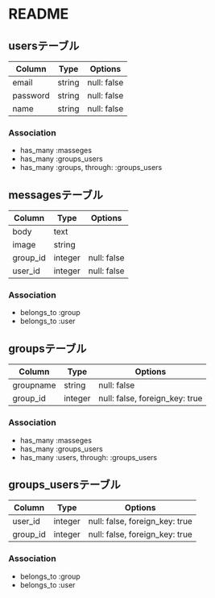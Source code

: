 # README

## usersテーブル

|Column|Type|Options|
|------|----|-------|
|email|string|null: false|
|password|string|null: false|
|name|string|null: false|

### Association
- has_many :masseges
- has_many :groups_users
- has_many :groups,  through:  :groups_users


## messagesテーブル

|Column|Type|Options|
|------|----|-------|
|body|text| |
|image|string| |
|group_id|integer|null: false|
|user_id|integer|null: false|

### Association
- belongs_to :group
- belongs_to :user



## groupsテーブル

|Column|Type|Options|
|------|----|-------|
|groupname|string|null: false|
|group_id|integer|null: false, foreign_key: true|

### Association
- has_many :masseges
- has_many :groups_users
- has_many :users,  through:  :groups_users



## groups_usersテーブル

|Column|Type|Options|
|------|----|-------|
|user_id|integer|null: false, foreign_key: true|
|group_id|integer|null: false, foreign_key: true|

### Association
- belongs_to :group
- belongs_to :user